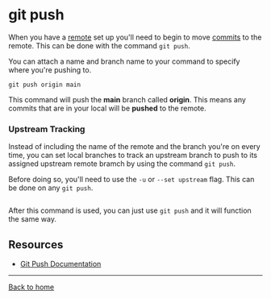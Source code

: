 # git push

When you have a [remote](./REMOTE.md) set up you'll need to begin to move [commits](./COMMIT.md) to the remote.  This can be done with the command `git push`.

You can attach a name and branch name to your command to specify where you're pushing to.

```
git push origin main
```

This command will push the **main** branch called **origin**.  This means any commits that are in your local will be **pushed** to the remote.

### Upstream Tracking

Instead of including the name of the remote and the branch you're on every time, you can set local branches to track an upstream branch to push to its assigned upstream remote bramch by using the command `git push`.

Before doing so, you'll need to use the `-u` or `--set upstream` flag.  This can be done on any `git push`.

```git push -u origin main
```

After this command is used, you can just use `git push` and it will function the same way.

## Resources

- [Git Push Documentation](https://git-scm.com/docs/git-push)

---

[Back to home](../README.md)